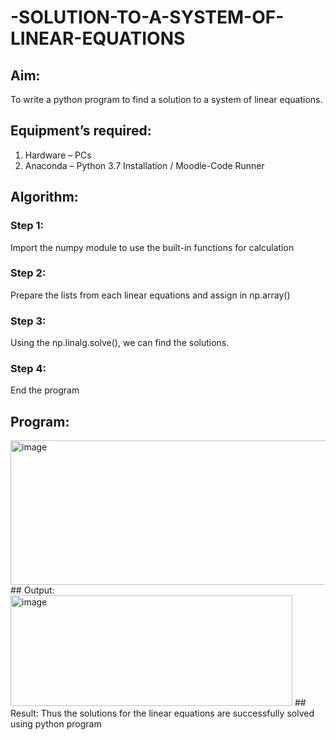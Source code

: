 # -SOLUTION-TO-A-SYSTEM-OF-LINEAR-EQUATIONS
## Aim:
To write a python program to find a solution to a system of linear equations.
## Equipment’s required:
1. 	Hardware – PCs
2. 	Anaconda – Python 3.7 Installation / Moodle-Code Runner
## Algorithm:
### Step 1: 
Import the numpy module to use the built-in functions for calculation
### Step 2: 
Prepare the lists from each linear equations and assign in np.array()
### Step 3: 
Using the np.linalg.solve(), we can find the solutions.
### Step 4: 
End the program
## Program:
<img width="767" height="231" alt="image" src="https://github.com/user-attachments/assets/3497011e-d438-409c-81c2-a321b418ce5b" />
## Output:
<img width="451" height="177" alt="image" src="https://github.com/user-attachments/assets/de733ab7-0fd1-4767-a1fd-ae82b6e5fb1f" />
## Result: 
Thus the solutions for the linear equations are successfully solved using python program

